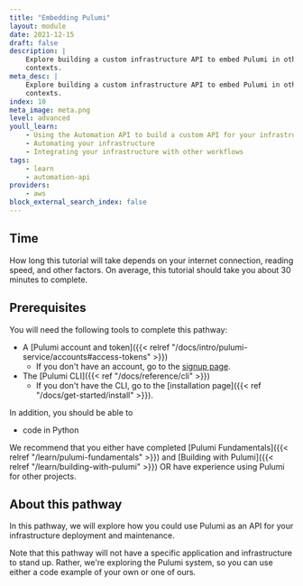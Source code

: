```yaml
---
title: "Embedding Pulumi"
layout: module
date: 2021-12-15
draft: false
description: |
    Explore building a custom infrastructure API to embed Pulumi in other
    contexts.
meta_desc: |
    Explore building a custom infrastructure API to embed Pulumi in other
    contexts.
index: 10
meta_image: meta.png
level: advanced
youll_learn:
    - Using the Automation API to build a custom API for your infrastructure
    - Automating your infrastructure
    - Integrating your infrastructure with other workflows
tags:
    - learn
    - automation-api
providers:
    - aws
block_external_search_index: false
---
```


## Time

How long this tutorial will take depends on your internet connection, reading speed, and other factors. On average, this tutorial should take you about 30 minutes to complete.

## Prerequisites

You will need the following tools to complete this pathway:

- A [Pulumi account and token]({{< relref "/docs/intro/pulumi-service/accounts#access-tokens" >}})
    - If you don't have an account, go to the [signup page](https://app.pulumi.com/signup).
- The [Pulumi CLI]({{< ref "/docs/reference/cli" >}})
    - If you don't have the CLI, go to the [installation page]({{< ref "/docs/get-started/install" >}}).

In addition, you should be able to

- code in Python

We recommend that you either have completed [Pulumi Fundamentals]({{< relref "/learn/pulumi-fundamentals" >}}) and [Building with Pulumi]({{< relref "/learn/building-with-pulumi" >}}) OR have experience using Pulumi for other projects.

## About this pathway

In this pathway, we will explore how you could use Pulumi as an API for your infrastructure deployment and maintenance.

Note that this pathway will not have a specific application and infrastructure to stand up. Rather, we're exploring the Pulumi system, so you can use either a code example of your own or one of ours.
